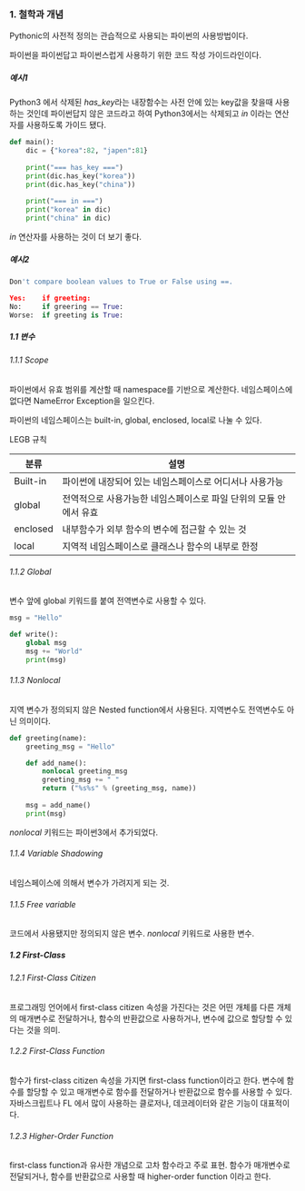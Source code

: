 ### 1. 철학과 개념

Pythonic의 사전적 정의는 관습적으로 사용되는 파이썬의 사용방법이다.

파이썬을 파이썬답고 파이썬스럽게 사용하기 위한 코드 작성 가이드라인이다.

##### 예시1

Python3 에서 삭제된 *has_key*라는 내장함수는 사전 안에 있는 key값을 찾을때 사용하는 것인데 파이썬답지 않은 코드라고 하여 Python3에서는 삭제되고 *in* 이라는 연산자를 사용하도록 가이드 됐다.

```python
def main():
    dic = {"korea":82, "japen":81}
    
    print("=== has_key ===")
    print(dic.has_key("korea"))
    print(dic.has_key("china"))
    
    print("=== in ===")
    print("korea" in dic)
    print("china" in dic)
```

*in* 연산자를 사용하는 것이 더 보기 좋다.

##### 예시2

```python
Don't compare boolean values to True or False using ==.

Yes:	if greeting:
No:		if greering == True:
Worse:	if greeting is True:
```

##### 1.1 변수

###### 1.1.1 Scope

파이썬에서 유효 범위를 계산할 때 namespace를 기반으로 계산한다. 네임스페이스에 없다면 NameError Exception을 일으킨다.

파이썬의 네임스페이스는 built-in, global, enclosed, local로 나눌 수 있다.

LEGB 규칙

| 분류     | 설명                                                         |
| -------- | ------------------------------------------------------------ |
| Built-in | 파이썬에 내장되어 있는 네임스페이스로 어디서나 사용가능      |
| global   | 전역적으로 사용가능한 네임스페이스로 파일 단위의 모듈 안에서 유효 |
| enclosed | 내부함수가 외부 함수의 변수에 접근할 수 있는 것              |
| local    | 지역적 네임스페이스로 클래스나 함수의 내부로 한정            |

###### 1.1.2 Global

변수 앞에 global 키워드를 붙여 전역변수로 사용할 수 있다.

```python
msg = "Hello"

def write():
    global msg
    msg += "World"
    print(msg)
```

###### 1.1.3 Nonlocal

지역 변수가 정의되지 않은 Nested function에서 사용된다. 지역변수도 전역변수도 아닌 의미이다.

```python
def greeting(name):
    greeting_msg = "Hello"

    def add_name():
        nonlocal greeting_msg
        greeting_msg += " "
        return ("%s%s" % (greeting_msg, name))
    
    msg = add_name()
    print(msg)
```

*nonlocal* 키워드는 파이썬3에서 추가되었다.

###### 1.1.4 Variable Shadowing

네임스페이스에 의해서 변수가 가려지게 되는 것.

###### 1.1.5 Free variable

코드에서 사용됐지만 정의되지 않은 변수. *nonlocal* 키워드로 사용한 변수.



##### 1.2 First-Class

###### 1.2.1 First-Class Citizen

프로그래밍 언어에서 first-class citizen 속성을 가진다는 것은 어떤 개체를 다른 개체의 매개변수로 전달하거나, 함수의 반환값으로 사용하거나, 변수에 값으로 할당할 수 있다는 것을 의미.



###### 1.2.2 First-Class Function

함수가 first-class citizen 속성을 가지면 first-class function이라고 한다. 변수에 함수를 할당할 수 있고 매개변수로 함수를 전달하거나 반환값으로 함수를 사용할 수 있다. 자바스크립트나 FL 에서 많이 사용하는 클로저나, 데코레이터와 같은 기능이 대표적이다.



###### 1.2.3 Higher-Order Function

first-class function과 유사한 개념으로 고차 함수라고 주로 표현. 함수가 매개변수로 전달되거나, 함수를 반환값으로 사용할 때 higher-order function 이라고 한다.